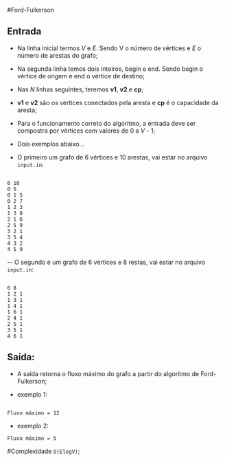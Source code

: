 #Ford-Fulkerson

## Entrada

- Na linha inicial termos *V* e *E*. Sendo V o número de vértices e *E* o número de arestas do grafo;
- Na segunda linha temos dois inteiros, begin e end. Sendo begin o vértice de origem e end o vértice de destino;
- Nas *N* linhas seguintes, teremos **v1**, **v2** e **cp**;
- **v1** e **v2** são os vertices conectados pela aresta e **cp** é o capacidade da aresta;
- Para o funcionamento correto do algoritmo, a entrada deve ser compostra por vértices com valores de 0 a *V* - 1;

- Dois exemplos abaixo...

- O primeiro um grafo de 6 vértices e 10 arestas, vai estar no arquivo `input.in`:
```

6 10
0 5
0 1 5
0 2 7
1 2 3
1 3 8
2 1 6
2 5 9
3 2 1
3 5 4
4 3 2
4 5 9
```
-- O segundo é um grafo de 6 vértices e 8 restas, vai estar no arquivo `input.in`:

```

6 8
1 2 1
1 3 1
1 4 1
1 6 1
2 4 1
2 5 1
3 5 1
4 6 1
```

## Saída:
- A saída retorna o fluxo máximo do grafo a partir do algoritmo de Ford-Fulkerson;

- exemplo 1:
```

Fluxo máximo = 12
```
- exemplo 2:

```
Fluxo máximo = 5
```

#Complexidade `O(ElogV)`;





